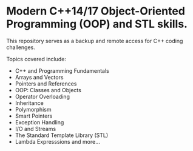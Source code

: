 # Modern C++14/17 Object-Oriented Programming (OOP) and STL skills.
This repository serves as a backup and remote access for C++ coding challenges.

Topics covered include:
- C++ and Programming Fundamentals
- Arrays and Vectors
- Pointers and References
- OOP: Classes and Objects
- Operator Overloading
- Inheritance
- Polymorphism
- Smart Pointers
- Exception Handling
- I/O and Streams
- The Standard Template Library (STL)
- Lambda Expresssions
and more...
